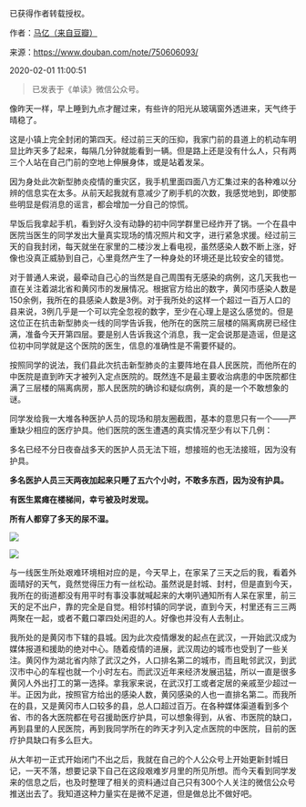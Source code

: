 已获得作者转载授权。


作者：[马亿（来自豆瓣）](https://www.douban.com/people/mayi1992/)


来源：https://www.douban.com/note/750606093/


2020-02-01 11:00:51

> 已发表于《单读》微信公众号。  

像昨天一样，早上睡到九点才醒过来，有些许的阳光从玻璃窗外透进来，天气终于晴稳了。  

这是小镇上完全封闭的第四天。经过前三天的压抑，我家门前的县道上的机动车明显比昨天多了起来，每隔几分钟就能看到一辆。但是路上还是没有什么人，只有两三个人站在自己门前的空地上伸展身体，或是站着发呆。  

因为身处此次新型肺炎疫情的重灾区，我手机里面四面八方汇集过来的各种难以分辨的信息实在太多。从前天起我就有意减少了刷手机的次数，我感觉地到，即使那些明显是假消息的谣言，都会增加一分自己的惊慌。  

早饭后我拿起手机，看到好久没有动静的初中同学群里已经炸开了锅。一个在县中医院当医生的同学发出大量真实现场的情况照片和文字，进行紧急求援。经过前三天的自我封闭，每天就坐在家里的二楼沙发上看电视，虽然感染人数不断上涨，好像也没真正威胁到自己，心里竟然产生了一种身处的环境还是比较安全的错觉。  

对于普通人来说，最牵动自己心的当然是自己周围有无感染的病例，这几天我也一直在关注着湖北省和黄冈市的发展情况。根据官方给出的数字，黄冈市感染人数是150余例，我所在的县感染人数是3例。对于我所处的这样一个超过一百万人口的县来说，3例几乎是一个可以完全忽视的数字，至少在心理上是这么感觉的。但是这位正在抗击新型肺炎一线的同学告诉我，他所在的医院三层楼的隔离病房已经住满，准备今天开第四层。要是别人告诉我这个消息，我一定会说那是造谣，但是这位初中同学就是这个医院的医生，信息的准确性是不需要怀疑的。  

按照同学的说法，我们县此次抗击新型肺炎的主要阵地在县人民医院，而他所在的中医院是直到昨天才被列入定点医院的。既然连不是最主要收治病患的中医院都住满了三层楼的隔离病房，那人民医院的确诊和疑似病例，真的是一个不敢想象的谜。  

同学发给我一大堆各种医护人员的现场和朋友圈截图，基本的意思只有一个——严重缺少相应的医疗护具。他们医院的医生遭遇的真实情况至少有以下几例：  

多名已经不分日夜奋战多天的医护人员无法下班，想接班的也无法接班，因为没有护具。  

**多名医护人员三天两夜加起来只睡了五六个小时，不敢多东西，因为没有护具。**  

**有医生累瘫在楼梯间，幸亏被及时发现。**  

**所有人都穿了多天的尿不湿。**  

![](/Users/jliu23/Documents/Personal/2020wuhan_individual_stories/pic/02-01-马亿-【黄冈封城日记】2020年1月28日1.jpg)

![](/Users/jliu23/Documents/Personal/2020wuhan_individual_stories/pic/02-01-马亿-【黄冈封城日记】2020年1月28日2.jpg)



与一线医生所处艰难环境相对应的是，今天早上，在家呆了三天之后的我，看着外面晴好的天气，竟然觉得压力有一丝松动。虽然说是封城、封村，但是直到今天，我所在的街道都没有用平时有事没事就喊起来的大喇叭通知所有人呆在家里，前三天的足不出户，靠的完全是自觉。相邻村镇的同学说，直到今天，村里还有三三两两聚在一起，或者不戴口罩四处闲逛的人。好像也并没有人去制止。  

我所处的是黄冈市下辖的县城。因为此次疫情爆发的起点在武汉，一开始武汉成为媒体报道和援助的绝对中心。随着疫情的进展，武汉周边的城市也受到了一些关注。黄冈作为湖北省内除了武汉之外，人口排名第二的城市，而且毗邻武汉，到武汉市中心的车程也就一个小时左右。而武汉近年来经济发展迅猛，所以一直是很多黄冈人外出打工的第一选择。拿我家来说，在武汉打工或者定居的亲戚至少超过一半。正因为此，按照官方给出的感染人数，黄冈感染的人也一直排名第二。而我所在的县，又是黄冈市人口较多的县，总人口超过百万。在各种媒体渠道看到多个省、市的各大医院都在号召援助医疗护具，可以想象得到，从省、市医院的缺口，再到县里的人民医院，再到我同学所在的昨天才列入定点医院的中医院，目前的医疗护具缺口有多么巨大。  

从大年初一正式开始闭门不出之后，我就在自己的个人公众号上开始更新封城日记，一天不落，想要记录下自己在这段艰难岁月里的所见所想。而今天看到同学发来的信息之后，也及时整理了相关的资料通过自己只有300个人关注的微信公众号推送出去了。我知道这种力量实在是微不足道，但是做总比不做好吧。  

